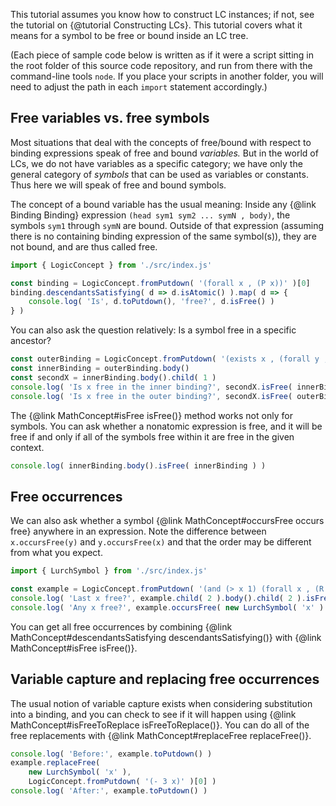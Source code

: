 
This tutorial assumes you know how to construct LC instances; if not, see
the tutorial on {@tutorial Constructing LCs}.  This tutorial covers what it
means for a symbol to be free or bound inside an LC tree.

(Each piece of sample code below is written as if it were a script sitting in
the root folder of this source code repository, and run from there with the
command-line tools `node`.  If you place your scripts in another folder, you
will need to adjust the path in each `import` statement accordingly.)

## Free variables vs. free symbols

Most situations that deal with the concepts of free/bound with respect to
binding expressions speak of free and bound *variables.*  But in the world of
LCs, we do not have variables as a specific category; we have only the
general category of *symbols* that can be used as variables or constants.
Thus here we will speak of free and bound symbols.

The concept of a bound variable has the usual meaning:  Inside any
{@link Binding Binding} expression `(head sym1 sym2 ... symN , body)`, the
symbols `sym1` through `symN` are bound.  Outside of that expression (assuming
there is no containing binding expression of the same symbol(s)), they are not
bound, and are thus called free.

```js
import { LogicConcept } from './src/index.js'

const binding = LogicConcept.fromPutdown( '(forall x , (P x))' )[0]
binding.descendantsSatisfying( d => d.isAtomic() ).map( d => {
    console.log( 'Is', d.toPutdown(), 'free?', d.isFree() )
} )
```

You can also ask the question relatively:  Is a symbol free in a specific
ancestor?

```js
const outerBinding = LogicConcept.fromPutdown( '(exists x , (forall y , (> x y)))' )[0]
const innerBinding = outerBinding.body()
const secondX = innerBinding.body().child( 1 )
console.log( 'Is x free in the inner binding?', secondX.isFree( innerBinding ) )
console.log( 'Is x free in the outer binding?', secondX.isFree( outerBinding ) )
```

The {@link MathConcept#isFree isFree()} method works not only for symbols.
You can ask whether a nonatomic expression is free, and it will be free if and
only if all of the symbols free within it are free in the given context.

```js
console.log( innerBinding.body().isFree( innerBinding ) )
```

## Free occurrences

We can also ask whether a symbol {@link MathConcept#occursFree occurs free}
anywhere in an expression.  Note the difference between `x.occursFree(y)` and
`y.occursFree(x)` and that the order may be different from what you expect.

```js
import { LurchSymbol } from './src/index.js'

const example = LogicConcept.fromPutdown( '(and (> x 1) (forall x , (R x x)))' )[0]
console.log( 'Last x free?', example.child( 2 ).body().child( 2 ).isFree() )
console.log( 'Any x free?', example.occursFree( new LurchSymbol( 'x' ) ) )
```

You can get all free occurrences by combining
{@link MathConcept#descendantsSatisfying descendantsSatisfying()} with
{@link MathConcept#isFree isFree()}.

## Variable capture and replacing free occurrences

The usual notion of variable capture exists when considering substitution into
a binding, and you can check to see if it will happen using
{@link MathConcept#isFreeToReplace isFreeToReplace()}.  You can do all of the
free replacements with {@link MathConcept#replaceFree replaceFree()}.

```js
console.log( 'Before:', example.toPutdown() )
example.replaceFree(
    new LurchSymbol( 'x' ),
    LogicConcept.fromPutdown( '(- 3 x)' )[0] )
console.log( 'After:', example.toPutdown() )
```
